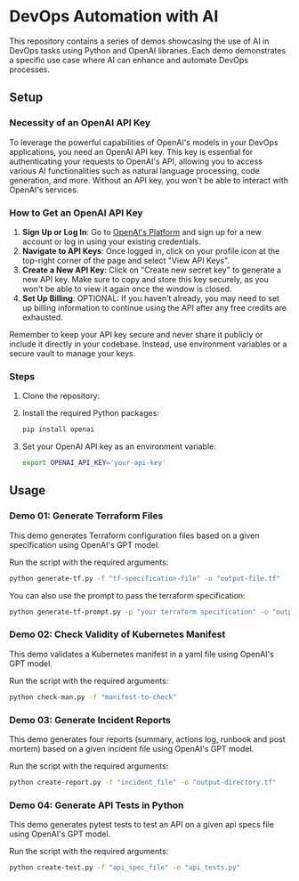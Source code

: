 # DevOps Automation with AI

This repository contains a series of demos showcasing the use of AI in DevOps tasks using Python and OpenAI libraries. Each demo demonstrates a specific use case where AI can enhance and automate DevOps processes.

## Setup

### Necessity of an OpenAI API Key

To leverage the powerful capabilities of OpenAI's models in your DevOps applications, you need an OpenAI API key. This key is essential for authenticating your requests to OpenAI's API, allowing you to access various AI functionalities such as natural language processing, code generation, and more. Without an API key, you won't be able to interact with OpenAI's services.

### How to Get an OpenAI API Key

1. **Sign Up or Log In**: Go to [OpenAI's Platform](https://platform.openai.com/) and sign up for a new account or log in using your existing credentials.
2. **Navigate to API Keys**: Once logged in, click on your profile icon at the top-right corner of the page and select "View API Keys".
3. **Create a New API Key**: Click on "Create new secret key" to generate a new API key. Make sure to copy and store this key securely, as you won't be able to view it again once the window is closed.
4. **Set Up Billing**: OPTIONAL: If you haven't already, you may need to set up billing information to continue using the API after any free credits are exhausted.

Remember to keep your API key secure and never share it publicly or include it directly in your codebase. Instead, use environment variables or a secure vault to manage your keys.

### Steps

1. Clone the repository:

2. Install the required Python packages:
    ```sh
    pip install openai
    ```

3. Set your OpenAI API key as an environment variable:
    ```sh
    export OPENAI_API_KEY='your-api-key'
    ```

## Usage

### Demo 01: Generate Terraform Files

This demo generates Terraform configuration files based on a given specification using OpenAI's GPT model.

Run the script with the required arguments:
```sh
python generate-tf.py -f "tf-specification-file" -o "output-file.tf"
```

You can also use the prompt to pass the terraform specification:
```sh
python generate-tf-prompt.py -p "your terraform specification" -o "output-file.tf"
```

### Demo 02: Check Validity of Kubernetes Manifest

This demo validates a Kubernetes manifest in a yaml file using OpenAI's GPT model.

Run the script with the required arguments:
```sh
python check-man.py -f "manifest-to-check"
```

### Demo 03: Generate Incident Reports

This demo generates four reports (summary, actions log, runbook and post mortem) based on a given incident file using OpenAI's GPT model.

Run the script with the required arguments:
```sh
python create-report.py -f "incident_file" -o "output-directory.tf"
```

### Demo 04: Generate API Tests in Python

This demo generates pytest tests to test an API on a given api specs file using OpenAI's GPT model.

Run the script with the required arguments:
```sh
python create-test.py -f "api_spec_file" -o "api_tests.py"
```
